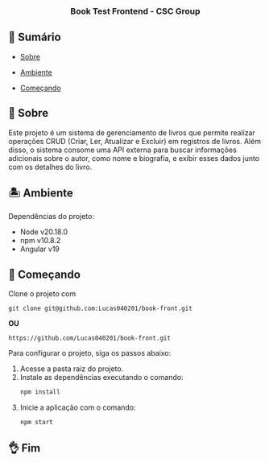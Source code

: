 <h3  align="center">Book Test Frontend - CSC Group</h3>


## 📝 Sumário

- [Sobre](#sobre)

- [Ambiente](#ambiente)

- [Começando](#comecando)


## 🧐 Sobre <a name = "sobre"></a>



Este projeto é um sistema de gerenciamento de livros que permite realizar operações CRUD (Criar, Ler, Atualizar e Excluir) em registros de livros. Além disso, o sistema consome uma API externa para buscar informações adicionais sobre o autor, como nome e biografia, e exibir esses dados junto com os detalhes do livro.

## 🏝️ Ambiente <a name="ambiente"></a>

Dependências do projeto:

- Node v20.18.0
- npm v10.8.2
- Angular v19



## 🏁 Começando <a name = "comecando"></a>

Clone o projeto com
````
git clone git@github.com:Lucas040201/book-front.git
````
**OU**
````
https://github.com/Lucas040201/book-front.git
````
Para configurar o projeto, siga os passos abaixo:

1. Acesse a pasta raiz do projeto.
2. Instale as dependências executando o comando:
   ```bash
   npm install
   ```
3. Inicie a aplicação com o comando:
   ```bash
   npm start
   ```

## 👌 Fim
